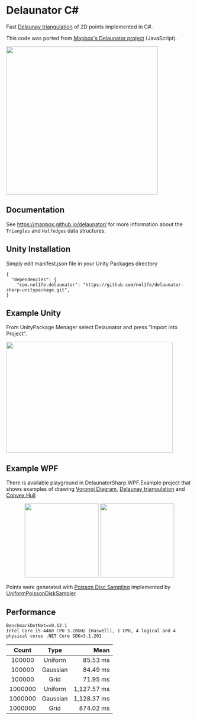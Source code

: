 # Delaunator C#

Fast [Delaunay triangulation](https://en.wikipedia.org/wiki/Delaunay_triangulation) of 2D points implemented in C#.

This code was ported from [Mapbox's Delaunator project](https://github.com/mapbox/delaunator) (JavaScript).

<img src="https://github.com/nol1fe/delaunator-sharp/blob/master/Images/Delaunator_Unity_Example.gif" height="400" width="410">

## Documentation

See https://mapbox.github.io/delaunator/ for more information about the `Triangles` and `Halfedges` data structures.


## Unity Installation

Simply edit manifest.json file in your Unity Packages directory 
```
{
  "dependencies": {
    "com.nol1fe.delaunator": "https://github.com/nol1fe/delaunator-sharp-unitypackage.git",
}
```

## Example Unity

From UnityPackage Menager select Delaunator and press "Import into Project".

<img src="https://github.com/nol1fe/delaunator-sharp/blob/master/Images/Delaunator_Package Manager.png" height="300" width="450">

##  Example WPF

There is available playground in DelaunatorSharp.WPF.Example project that shows examples of drawing [Voronoi Diagram](https://en.wikipedia.org/wiki/Voronoi_diagram), [Delaunay triangulation](https://en.wikipedia.org/wiki/Delaunay_triangulation) and [Convex Hull](https://en.wikipedia.org/wiki/Convex_hull)

<p float="left" align="middle">
<img src="https://github.com/nol1fe/delaunator-sharp/blob/master/Images/Delaunator_Rectangle.png" height="200" width="200">
<img src="https://github.com/nol1fe/delaunator-sharp/blob/master/Images/Delaunator_Circle.PNG" height="200" width="200">
</p>

Points were generated with [Poisson Disc Sampling](https://www.jasondavies.com/poisson-disc)
implemented by [UniformPoissonDiskSampler](http://theinstructionlimit.com/fast-uniform-poisson-disk-sampling-in-c)

## Performance

```
BenchmarkDotNet=v0.12.1
Intel Core i5-4460 CPU 3.20GHz (Haswell), 1 CPU, 4 logical and 4 physical cores .NET Core SDK=3.1.201
```

|   **Count** |     **Type** |     **Mean** |
|:--------:|:--------:|------------:|
|  100000 |  Uniform |    85.53 ms |
|  100000 | Gaussian |    84.49 ms |
|  100000 |     Grid |    71.95 ms |
|  1000000 |  Uniform | 1,127.57 ms |
|  1000000 | Gaussian | 1,128.37 ms |
|  1000000 |     Grid |   874.02 ms |

